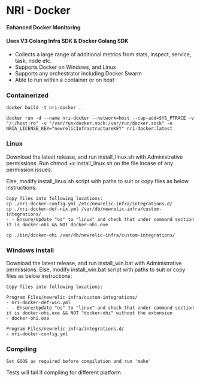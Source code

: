 # NRI - Docker

#### Enhanced Docker Monitoring
#### Uses V3 Golang Infra SDK & Docker Golang SDK

- Collects a large range of additional metrics from stats, inspect, service, task, node etc.
- Supports Docker on Windows, and Linux
- Supports any orchestrator including Docker Swarm
- Able to run within a container or on host

<!-- <img src="./images/ss1.png" alt="ss1"> -->

### Containerized
```
docker build -t nri-docker .

docker run -d --name nri-docker --network=host --cap-add=SYS_PTRACE -v "/:/host:ro" -v "/var/run/docker.sock:/var/run/docker.sock" -e NRIA_LICENSE_KEY="newrelicInfrastructureKEY" nri-docker:latest

```

### Linux

Download the latest release, and run install_linux.sh with Administrative permissions.
Run chmod +x install_linux.sh on the file incase of any permission issues.

Else, modify install_linux.sh script with paths to suit or copy files as below instructions:

```
Copy files into following locations:
cp ./nri-docker-config.yml /etc/newrelic-infra/integrations.d/
cp ./nri-docker-def-nix.yml /var/db/newrelic-infra/custom-integrations/
- - Ensure/Update "os" to "linux" and check that under command section it is docker-ohi && NOT docker-ohi.exe

cp ./bin/docker-ohi /var/db/newrelic-infra/custom-integrations/
```

### Windows Install

Download the latest release, and run install_win.bat with Administrative permissions.
Else, modify install_win.bat script with paths to suit or copy files as below instructions:

```
Copy files into following locations:

Program Files/newrelic-infra/custom-integrations/
- nri-docker-def-win.yml 
- - Ensure/Update "os" to "linux" and check that under command section it is docker-ohi.exe && NOT "docker-ohi" without the extension
- docker-ohi.exe

Program Files/newrelic-infra/integrations.d/
- nri-docker-config.yml
```

### Compiling
```
Set GOOS as required before compilation and run 'make'
```
Tests will fail if compiling for different platform.